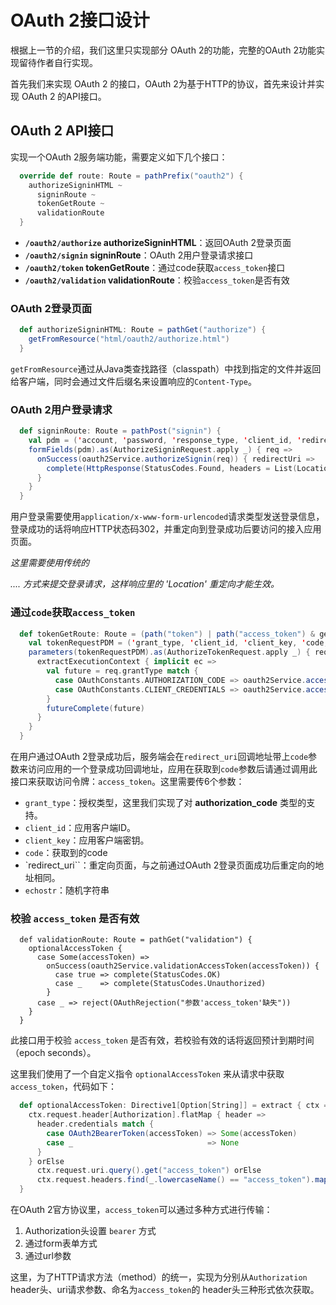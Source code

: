 # OAuth 2接口设计

根据上一节的介绍，我们这里只实现部分 OAuth 2的功能，完整的OAuth 2功能实现留待作者自行实现。

首先我们来实现 OAuth 2 的接口，OAuth 2为基于HTTP的协议，首先来设计并实现 OAuth 2 的API接口。

## OAuth 2 API接口

实现一个OAuth 2服务端功能，需要定义如下几个接口：

``` scala
  override def route: Route = pathPrefix("oauth2") {
    authorizeSigninHTML ~
      signinRoute ~
      tokenGetRoute ~
      validationRoute
  }
```

- **`/oauth2/authorize`  authorizeSigninHTML**：返回OAuth 2登录页面
- **`/oauth2/signin`     signinRoute**：OAuth 2用户登录请求接口
- **`/oauth2/token`      tokenGetRoute**：通过code获取`access_token`接口
- **`/oauth2/validation` validationRoute**：校验`access_token`是否有效

### OAuth 2登录页面

```scala
  def authorizeSigninHTML: Route = pathGet("authorize") {
    getFromResource("html/oauth2/authorize.html")
  }
```

`getFromResource`通过从Java类查找路径（classpath）中找到指定的文件并返回给客户端，同时会通过文件后缀名来设置响应的`Content-Type`。

### OAuth 2用户登录请求

```scala
  def signinRoute: Route = pathPost("signin") {
    val pdm = ('account, 'password, 'response_type, 'client_id, 'redirect_uri, 'scope, 'state)
    formFields(pdm).as(AuthorizeSigninRequest.apply _) { req =>
      onSuccess(oauth2Service.authorizeSignin(req)) { redirectUri =>
        complete(HttpResponse(StatusCodes.Found, headers = List(Location(redirectUri))))
      }
    }
  }
```

用户登录需要使用`application/x-www-form-urlencoded`请求类型发送登录信息，登录成功的话将响应HTTP状态码302，并重定向到登录成功后要访问的接入应用页面。

*这里需要使用传统的 <form action="post">....</form> 方式来提交登录请求，这样响应里的 'Location' 重定向才能生效。*

### 通过`code`获取`access_token`

``` scala
  def tokenGetRoute: Route = (path("token") | path("access_token") & get) {
    val tokenRequestPDM = ('grant_type, 'client_id, 'client_key, 'code, 'redirect_uri, 'echostr)
    parameters(tokenRequestPDM).as(AuthorizeTokenRequest.apply _) { req =>
      extractExecutionContext { implicit ec =>
        val future = req.grantType match {
          case OAuthConstants.AUTHORIZATION_CODE => oauth2Service.accessTokenForAuthorization(req)
          case OAuthConstants.CLIENT_CREDENTIALS => oauth2Service.accessTokenForClient(req)
        }
        futureComplete(future)
      }
    }
  }
```

在用户通过OAuth 2登录成功后，服务端会在`redirect_uri`回调地址带上`code`参数来访问应用的一个登录成功回调地址，应用在获取到`code`参数后请通过调用此接口来获取访问令牌：`access_token`。这里需要传6个参数：

- `grant_type`：授权类型，这里我们实现了对 **authorization\_code** 类型的支持。
- `client_id`：应用客户端ID。
- `client_key`：应用客户端密钥。
- `code`：获取到的code
- `redirect_uri``：重定向页面，与之前通过OAuth 2登录页面成功后重定向的地址相同。
- `echostr`：随机字符串

### 校验 `access_token` 是否有效

```
  def validationRoute: Route = pathGet("validation") {
    optionalAccessToken {
      case Some(accessToken) =>
        onSuccess(oauth2Service.validationAccessToken(accessToken)) {
          case true => complete(StatusCodes.OK)
          case _    => complete(StatusCodes.Unauthorized)
        }
      case _ => reject(OAuthRejection("参数'access_token'缺失"))
    }
  }
```

此接口用于校验 `access_token` 是否有效，若校验有效的话将返回预计到期时间（epoch seconds）。


这里我们使用了一个自定义指令 `optionalAccessToken` 来从请求中获取 `access_token`，代码如下：

```scala
  def optionalAccessToken: Directive1[Option[String]] = extract { ctx =>
    ctx.request.header[Authorization].flatMap { header =>
      header.credentials match {
        case OAuth2BearerToken(accessToken) => Some(accessToken)
        case _                              => None
      }
    } orElse
      ctx.request.uri.query().get("access_token") orElse
      ctx.request.headers.find(_.lowercaseName() == "access_token").map(_.value())
  }
```

在OAuth 2官方协议里，`access_token`可以通过多种方式进行传输：

1. Authorization头设置 `bearer` 方式
2. 通过form表单方式
3. 通过url参数

这里，为了HTTP请求方法（method）的统一，实现为分别从`Authorization` header头、uri请求参数、命名为`access_token`的 header头三种形式依次获取。

